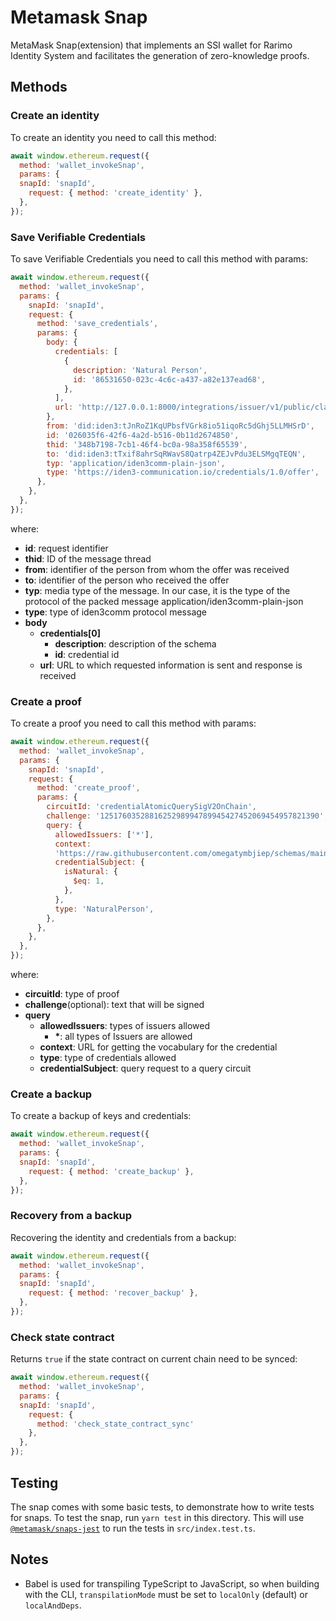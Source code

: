 # Metamask Snap

MetaMask Snap(extension) that implements an SSI wallet for Rarimo Identity System and facilitates the generation of zero-knowledge proofs.

## Methods
### Create an identity
To create an identity you need to call this method:
```javascript
await window.ethereum.request({
  method: 'wallet_invokeSnap',
  params: {
  snapId: 'snapId',
    request: { method: 'create_identity' },
  },
});
```

### Save Verifiable Credentials
To save Verifiable Credentials you need to call this method with params:
```javascript
await window.ethereum.request({
  method: 'wallet_invokeSnap',
  params: {
    snapId: 'snapId',
    request: {
      method: 'save_credentials',
      params: {
        body: {
          credentials: [
            {
              description: 'Natural Person',
              id: '86531650-023c-4c6c-a437-a82e137ead68',
            },
          ],
          url: 'http://127.0.0.1:8000/integrations/issuer/v1/public/claims/offers/callback',
        },
        from: 'did:iden3:tJnRoZ1KqUPbsfVGrk8io51iqoRc5dGhj5LLMHSrD',
        id: '026035f6-42f6-4a2d-b516-0b11d2674850',
        thid: '348b7198-7cb1-46f4-bc0a-98a358f65539',
        to: 'did:iden3:tTxif8ahrSqRWavS8Qatrp4ZEJvPdu3ELSMgqTEQN',
        typ: 'application/iden3comm-plain-json',
        type: 'https://iden3-communication.io/credentials/1.0/offer',
      },
    },
  },
});
```
where:
- **id**: request identifier
- **thid**: ID of the message thread
- **from**: identifier of the person from whom the offer was received
- **to**: identifier of the person who received the offer
- **typ**: media type of the message. In our case, it is the type of the protocol of the packed message application/iden3comm-plain-json
- **type**: type of iden3comm protocol message
- **body**
	- **credentials[0]**
		- **description**: description of the schema
		- **id**: credential id
	- **url**: URL to which requested information is sent and response is received

### Create a proof
To create a proof you need to call this method with params:

```javascript
await window.ethereum.request({
  method: 'wallet_invokeSnap',
  params: {
    snapId: 'snapId',
    request: {
      method: 'create_proof',
      params: {
        circuitId: 'credentialAtomicQuerySigV2OnChain',
        challenge: '1251760352881625298994789945427452069454957821390', // BigInt string
        query: {
          allowedIssuers: ['*'],
          context:
          'https://raw.githubusercontent.com/omegatymbjiep/schemas/main/json-ld/NaturalPerson.json-ld',
          credentialSubject: {
            isNatural: {
              $eq: 1,
            },
          },
          type: 'NaturalPerson',
        },
      },
    },
  },
});
```
where:
- **circuitId**: type of proof
- **challenge**(optional): text that will be signed
- **query**
	- **allowedIssuers**: types of issuers allowed
		- **\***: all types of Issuers are allowed
	- **context**: URL for getting the vocabulary for the credential
	- **type**: type of credentials allowed
	- **credentialSubject**: query request to a query circuit

### Create a backup
To create a backup of keys and credentials:
```javascript
await window.ethereum.request({
  method: 'wallet_invokeSnap',
  params: {
  snapId: 'snapId',
    request: { method: 'create_backup' },
  },
});
```

### Recovery from a backup
Recovering the identity and credentials from a backup:
```javascript
await window.ethereum.request({
  method: 'wallet_invokeSnap',
  params: {
  snapId: 'snapId',
    request: { method: 'recover_backup' },
  },
});
```

### Check state contract

Returns `true` if the state contract on current chain need to be synced:

```javascript
await window.ethereum.request({
  method: 'wallet_invokeSnap',
  params: {
  snapId: 'snapId',
    request: {
      method: 'check_state_contract_sync'
    },
  },
});
```


## Testing

The snap comes with some basic tests, to demonstrate how to write tests for
snaps. To test the snap, run `yarn test` in this directory. This will use
[`@metamask/snaps-jest`](https://github.com/MetaMask/snaps/tree/main/packages/snaps-jest)
to run the tests in `src/index.test.ts`.

## Notes

- Babel is used for transpiling TypeScript to JavaScript, so when building with
  the CLI, `transpilationMode` must be set to `localOnly` (default) or
  `localAndDeps`.
